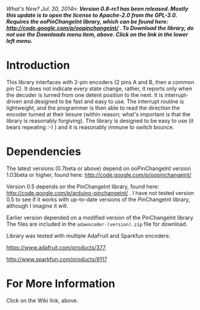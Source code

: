 _What's New? Jul. 30, 2014n: **Version 0.8-rc1 has been released. Mostly this update is to open the license to Apache-2.0 from the GPL-3.0. Requires the ooPinChangeInt library, which can be found here: http://code.google.com/p/oopinchangeint/ . To Download the library, do not use the Downloads menu item, above. Click on the link in the lower left menu.**_

# Introduction #
This library interfaces with 2-pin encoders (2 pins A and B, then a common pin C).  It does not indicate every state change, rather, it reports only when the decoder is turned from one detent position to the next.  It is interrupt-driven and designed to be fast and easy to use.  The interrupt routine is lightweight, and the programmer is then able to read the direction the encoder turned at their leisure (within reason; what's important is that the library is reasonably forgiving).  The library is designed to be easy to use (it bears repeating :-) ) and it is reasonably immune to switch bounce.
# Dependencies #
The latest versions (0.7beta or above) depend on ooPinChangeInt version 1.03beta or higher, found here: http://code.google.com/p/oopinchangeint/

Version 0.5 depends on the PinChangeInt library, found here: http://code.google.com/p/arduino-pinchangeint/ . I have not tested version 0.5 to see if it works with up-to-date versions of the PinChangeInt library, although I imagine it will.

Earlier version depended on a modified version of the PinChangeInt library.  The files are included in the `adaencoder-(version).zip` file for download.

Library was tested with multiple AdaFruit and Sparkfun encoders:

https://www.adafruit.com/products/377

http://www.sparkfun.com/products/9117

# For More Information #
Click on the Wiki link, above.